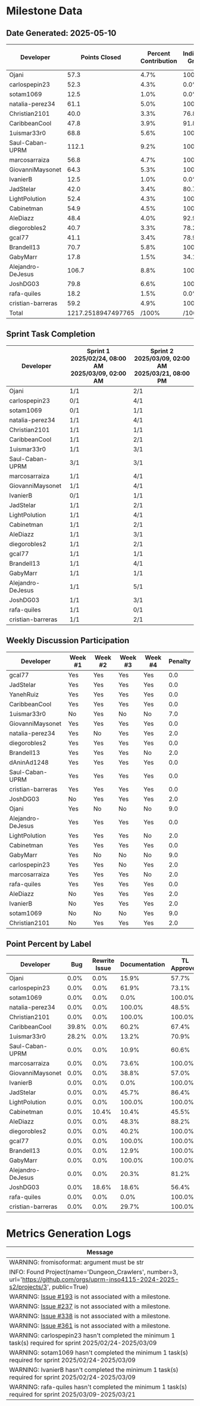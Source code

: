 # Milestone Data

## Date Generated: 2025-05-10
| Developer | Points Closed | Percent Contribution | Indivudal Grade | Milestone Grade | Lecture Topic Tasks |
| --------- | ------------- | -------------------- | --------------- | --------------- | ------------------- |
| Ojani | 57.3 | 4.7% | 100.0% | 100.0% | 1 |
| carlospepin23 | 52.3 | 4.3% | 0.0% | 40.0% | 1 |
| sotam1069 | 12.5 | 1.0% | 0.0% | 40.0% | 0 |
| natalia-perez34 | 61.1 | 5.0% | 100.0% | 100.0% | 1 |
| Christian2101 | 40.0 | 3.3% | 76.8% | 86.1% | 0 |
| CaribbeanCool | 47.8 | 3.9% | 91.8% | 95.1% | 1 |
| 1uismar33r0 | 68.8 | 5.6% | 100.0% | 100.0% | 1 |
| Saul-Caban-UPRM | 112.1 | 9.2% | 100.0% | 100.0% | 1 |
| marcosarraiza | 56.8 | 4.7% | 100.0% | 100.0% | 2 |
| GiovanniMaysonet | 64.3 | 5.3% | 100.0% | 100.0% | 1 |
| IvanierB | 12.5 | 1.0% | 0.0% | 40.0% | 0 |
| JadStelar | 42.0 | 3.4% | 80.7% | 88.4% | 0 |
| LightPolution | 52.4 | 4.3% | 100.0% | 100.0% | 2 |
| Cabinetman | 54.9 | 4.5% | 100.0% | 100.0% | 1 |
| AleDiazz | 48.4 | 4.0% | 92.9% | 95.8% | 1 |
| diegorobles2 | 40.7 | 3.3% | 78.2% | 86.9% | 1 |
| gcal77 | 41.1 | 3.4% | 78.9% | 87.4% | 1 |
| Brandell13 | 70.7 | 5.8% | 100.0% | 100.0% | 1 |
| GabyMarr | 17.8 | 1.5% | 34.1% | 60.5% | 0 |
| Alejandro-DeJesus | 106.7 | 8.8% | 100.0% | 100.0% | 1 |
| JoshDG03 | 79.8 | 6.6% | 100.0% | 100.0% | 1 |
| rafa-quiles | 18.2 | 1.5% | 0.0% | 40.0% | 0 |
| cristian-barreras | 59.2 | 4.9% | 100.0% | 100.0% | 0 |
| Total | 1217.2518947497765 | /100% | /100% | /100% | 18 |


## Sprint Task Completion

| Developer | Sprint 1<br>2025/02/24, 08:00 AM<br>2025/03/09, 02:00 AM | Sprint 2<br>2025/03/09, 02:00 AM<br>2025/03/21, 08:00 PM |
|---|---|---|
| Ojani | 1/1 | 2/1 |
| carlospepin23 | 0/1 | 4/1 |
| sotam1069 | 0/1 | 1/1 |
| natalia-perez34 | 1/1 | 4/1 |
| Christian2101 | 1/1 | 1/1 |
| CaribbeanCool | 1/1 | 2/1 |
| 1uismar33r0 | 1/1 | 3/1 |
| Saul-Caban-UPRM | 3/1 | 3/1 |
| marcosarraiza | 1/1 | 4/1 |
| GiovanniMaysonet | 1/1 | 4/1 |
| IvanierB | 0/1 | 1/1 |
| JadStelar | 1/1 | 2/1 |
| LightPolution | 1/1 | 4/1 |
| Cabinetman | 1/1 | 2/1 |
| AleDiazz | 1/1 | 3/1 |
| diegorobles2 | 1/1 | 2/1 |
| gcal77 | 1/1 | 1/1 |
| Brandell13 | 1/1 | 4/1 |
| GabyMarr | 1/1 | 1/1 |
| Alejandro-DeJesus | 1/1 | 5/1 |
| JoshDG03 | 1/1 | 3/1 |
| rafa-quiles | 1/1 | 0/1 |
| cristian-barreras | 1/1 | 2/1 |

## Weekly Discussion Participation

| Developer | Week #1 | Week #2 | Week #3 | Week #4 | Penalty |
|---|---|---|---|---|---|
| gcal77 | Yes | Yes | Yes | Yes | 0.0 |
| JadStelar | Yes | Yes | Yes | Yes | 0.0 |
| YanehRuiz | Yes | Yes | Yes | Yes | 0.0 |
| CaribbeanCool | Yes | Yes | Yes | Yes | 0.0 |
| 1uismar33r0 | No | Yes | No | No | 7.0 |
| GiovanniMaysonet | Yes | Yes | Yes | Yes | 0.0 |
| natalia-perez34 | Yes | No | Yes | Yes | 2.0 |
| diegorobles2 | Yes | Yes | Yes | Yes | 0.0 |
| Brandell13 | Yes | Yes | Yes | No | 2.0 |
| dAninAd1248 | Yes | Yes | Yes | Yes | 0.0 |
| Saul-Caban-UPRM | Yes | Yes | Yes | Yes | 0.0 |
| cristian-barreras | Yes | Yes | Yes | Yes | 0.0 |
| JoshDG03 | No | Yes | Yes | Yes | 2.0 |
| Ojani | Yes | No | No | No | 9.0 |
| Alejandro-DeJesus | Yes | Yes | Yes | Yes | 0.0 |
| LightPolution | Yes | Yes | Yes | No | 2.0 |
| Cabinetman | Yes | Yes | Yes | Yes | 0.0 |
| GabyMarr | Yes | No | No | No | 9.0 |
| carlospepin23 | Yes | Yes | No | Yes | 2.0 |
| marcosarraiza | Yes | Yes | Yes | No | 2.0 |
| rafa-quiles | Yes | Yes | Yes | Yes | 0.0 |
| AleDiazz | No | Yes | Yes | Yes | 2.0 |
| IvanierB | No | Yes | Yes | Yes | 2.0 |
| sotam1069 | No | No | No | Yes | 9.0 |
| Christian2101 | No | Yes | Yes | Yes | 2.0 |

## Point Percent by Label

| Developer | Bug | Rewrite Issue | Documentation | TL Approved | Multiplayer Team | Pending Approval | Completed | Entity Team | Dungeon Team | Approved |
|---|---|---|---|---|---|---|---|---|---|---|
| Ojani | 0.0% | 0.0% | 15.9% | 57.7% | 84.1% | 0.0% | 57.7% | 0.0% | 0.0% | 100.0% |
| carlospepin23 | 0.0% | 0.0% | 61.9% | 73.1% | 89.0% | 0.0% | 100.0% | 0.0% | 0.0% | 100.0% |
| sotam1069 | 0.0% | 0.0% | 0.0% | 100.0% | 100.0% | 0.0% | 0.0% | 0.0% | 0.0% | 100.0% |
| natalia-perez34 | 0.0% | 0.0% | 100.0% | 48.5% | 0.0% | 14.4% | 48.5% | 0.0% | 0.0% | 85.6% |
| Christian2101 | 0.0% | 0.0% | 100.0% | 100.0% | 0.0% | 0.0% | 100.0% | 0.0% | 0.0% | 100.0% |
| CaribbeanCool | 39.8% | 0.0% | 60.2% | 67.4% | 0.0% | 0.0% | 60.2% | 0.0% | 39.8% | 100.0% |
| 1uismar33r0 | 28.2% | 0.0% | 13.2% | 70.9% | 0.0% | 0.0% | 71.8% | 86.8% | 0.0% | 100.0% |
| Saul-Caban-UPRM | 0.0% | 0.0% | 10.9% | 60.6% | 0.0% | 0.0% | 78.4% | 89.1% | 0.0% | 100.0% |
| marcosarraiza | 0.0% | 0.0% | 73.6% | 100.0% | 26.4% | 0.0% | 100.0% | 0.0% | 0.0% | 100.0% |
| GiovanniMaysonet | 0.0% | 0.0% | 38.8% | 57.0% | 0.0% | 11.9% | 74.7% | 61.2% | 0.0% | 88.1% |
| IvanierB | 0.0% | 0.0% | 0.0% | 100.0% | 100.0% | 0.0% | 0.0% | 0.0% | 0.0% | 100.0% |
| JadStelar | 0.0% | 0.0% | 45.7% | 86.4% | 0.0% | 32.0% | 100.0% | 0.0% | 54.3% | 68.0% |
| LightPolution | 0.0% | 0.0% | 100.0% | 100.0% | 16.8% | 0.0% | 100.0% | 0.0% | 0.0% | 100.0% |
| Cabinetman | 0.0% | 10.4% | 10.4% | 45.5% | 0.0% | 0.0% | 54.5% | 0.0% | 89.6% | 100.0% |
| AleDiazz | 0.0% | 0.0% | 48.3% | 88.2% | 0.0% | 30.4% | 100.0% | 51.7% | 0.0% | 69.6% |
| diegorobles2 | 0.0% | 0.0% | 40.2% | 100.0% | 59.8% | 20.1% | 59.8% | 0.0% | 0.0% | 79.9% |
| gcal77 | 0.0% | 0.0% | 100.0% | 100.0% | 0.0% | 0.0% | 100.0% | 0.0% | 0.0% | 100.0% |
| Brandell13 | 0.0% | 0.0% | 12.9% | 100.0% | 0.0% | 0.0% | 80.9% | 100.0% | 0.0% | 100.0% |
| GabyMarr | 0.0% | 0.0% | 100.0% | 100.0% | 49.5% | 0.0% | 100.0% | 0.0% | 0.0% | 100.0% |
| Alejandro-DeJesus | 0.0% | 0.0% | 20.3% | 81.2% | 0.0% | 0.0% | 100.0% | 79.7% | 0.0% | 100.0% |
| JoshDG03 | 0.0% | 18.6% | 18.6% | 56.4% | 0.0% | 0.0% | 100.0% | 81.4% | 0.0% | 100.0% |
| rafa-quiles | 0.0% | 0.0% | 0.0% | 100.0% | 0.0% | 0.0% | 100.0% | 0.0% | 100.0% | 100.0% |
| cristian-barreras | 0.0% | 0.0% | 29.7% | 100.0% | 0.0% | 31.7% | 29.7% | 0.0% | 70.3% | 68.3% |
# Metrics Generation Logs

| Message |
| ------- |
| WARNING: fromisoformat: argument must be str |
| INFO: Found Project(name='Dungeon_Crawlers', number=3, url='https://github.com/orgs/uprm-inso4115-2024-2025-s2/projects/3', public=True) |
| WARNING: [Issue #193](https://github.com/uprm-inso4115-2024-2025-s2/semester-project-DungeonCrawlers/issues/193) is not associated with a milestone. |
| WARNING: [Issue #237](https://github.com/uprm-inso4115-2024-2025-s2/semester-project-DungeonCrawlers/issues/237) is not associated with a milestone. |
| WARNING: [Issue #338](https://github.com/uprm-inso4115-2024-2025-s2/semester-project-DungeonCrawlers/issues/338) is not associated with a milestone. |
| WARNING: [Issue #361](https://github.com/uprm-inso4115-2024-2025-s2/semester-project-DungeonCrawlers/issues/361) is not associated with a milestone. |
| WARNING: carlospepin23 hasn't completed the minimum 1 task(s) required for sprint 2025/02/24-2025/03/09 |
| WARNING: sotam1069 hasn't completed the minimum 1 task(s) required for sprint 2025/02/24-2025/03/09 |
| WARNING: IvanierB hasn't completed the minimum 1 task(s) required for sprint 2025/02/24-2025/03/09 |
| WARNING: rafa-quiles hasn't completed the minimum 1 task(s) required for sprint 2025/03/09-2025/03/21 |
